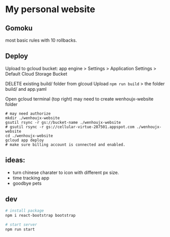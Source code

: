 # My personal website

## Gomoku
most basic rules with 10 rollbacks.


## Deploy

Upload to gcloud bucket: app engine > Settings > Application Settings > Default Cloud Storage Bucket

DELETE existing build/ folder from glcoud
Upload `npm run build` > the folder build/ and app.yaml 

Open gcloud terminal (top right)
may need to create wenhoujx-website folder 
```
# may need authorize
mkdir ./wenhoujx-website
gsutil rsync -r gs://bucket-name ./wenhoujx-website
# gsutil rsync -r gs://cellular-virtue-287501.appspot.com ./wenhoujx-website
cd ./wenhoujx-website
gcloud app deploy
# make sure billing account is connected and enabled.
```

## ideas: 

- turn chinese charater to icon with different px size.
- time tracking app
- goodbye pets 

## dev
```sh 
# install package 
npm i react-bootstrap bootstrap 

# start server 
npm run start
``` 
